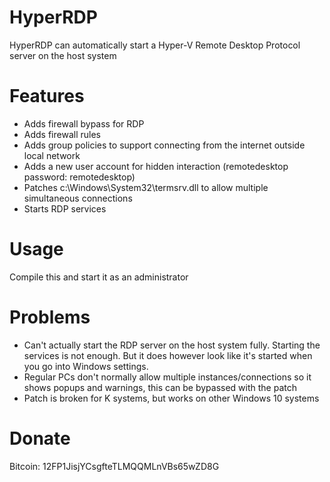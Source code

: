 # HyperRDP
HyperRDP can automatically start a Hyper-V Remote Desktop Protocol server on the host system

# Features
* Adds firewall bypass for RDP
* Adds firewall rules
* Adds group policies to support connecting from the internet outside local network
* Adds a new user account for hidden interaction (remotedesktop password: remotedesktop)
* Patches c:\Windows\System32\termsrv.dll to allow multiple simultaneous connections
* Starts RDP services

# Usage
Compile this and start it as an administrator

# Problems
* Can't actually start the RDP server on the host system fully. Starting the services is not enough. But it does however look like it's started when you go into Windows settings.
* Regular PCs don't normally allow multiple instances/connections so it shows popups and warnings, this can be bypassed with the patch
* Patch is broken for K systems, but works on other Windows 10 systems

# Donate
Bitcoin: 12FP1JisjYCsgfteTLMQQMLnVBs65wZD8G
